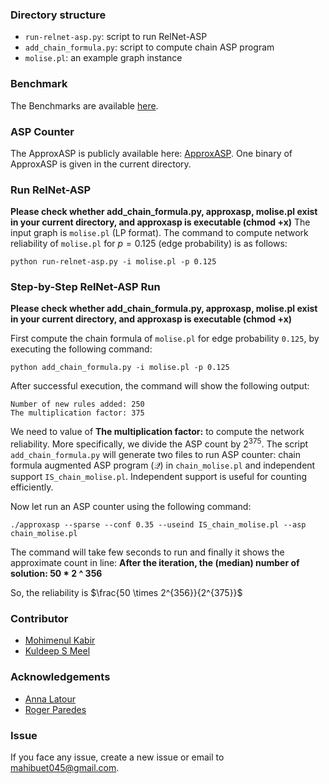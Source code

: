 ### Directory structure
- `run-relnet-asp.py`: script to run RelNet-ASP
- `add_chain_formula.py`: script to compute chain ASP program
- `molise.pl`: an example graph instance

### Benchmark
The Benchmarks are available [here](https://zenodo.org/record/7737616#.ZGMVRtJByV4).

### ASP Counter
The ApproxASP is publicly available here: [ApproxASP](https://github.com/meelgroup/ApproxASP2).
One binary of ApproxASP is given in the current directory.

### Run RelNet-ASP
**Please check whether add_chain_formula.py, approxasp, molise.pl exist in your current directory, and approxasp is executable (chmod +x)**
The input graph is `molise.pl` (LP format). The command to compute network reliability of `molise.pl` for $p = 0.125$ (edge probability) is as follows:
```
python run-relnet-asp.py -i molise.pl -p 0.125
```

### Step-by-Step RelNet-ASP Run
**Please check whether add_chain_formula.py, approxasp, molise.pl exist in your current directory, and approxasp is executable (chmod +x)**

First compute the chain formula of `molise.pl` for edge probability `0.125`, by executing the following command:
```
python add_chain_formula.py -i molise.pl -p 0.125
```  
After successful execution, the command will show the following output:
```
Number of new rules added: 250
The multiplication factor: 375
```
We need to value of **The multiplication factor:** to compute the network reliability. More specifically, we divide the ASP count by $2^{375}$. 
The script `add_chain_formula.py` will generate two files to run ASP counter: chain formula augmented ASP program ($\mathcal{Q}$) in  `chain_molise.pl` and independent support  `IS_chain_molise.pl`. Independent support is useful for counting efficiently.

Now let run an ASP counter using the following command:
```
./approxasp --sparse --conf 0.35 --useind IS_chain_molise.pl --asp chain_molise.pl
```
The command will take few seconds to run and finally it shows the approximate count 
in line: **After the iteration, the (median) number of solution: 50 * 2 ^ 356**

So, the reliability is $\frac{50 \times 2^{356}}{2^{375}}$

### Contributor
- [Mohimenul Kabir](https://mahi045.github.io/)
- [Kuldeep S Meel](https://www.comp.nus.edu.sg/~meel/)

### Acknowledgements
- [Anna Latour](https://latower.github.io/)
- [Roger Paredes](https://paredesroger.github.io/)

### Issue
If you face any issue, create a new issue or email to [mahibuet045@gmail.com](mailto:mahibuet045@gmail.com).

